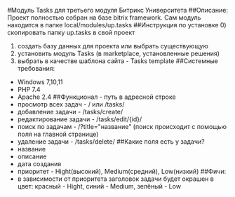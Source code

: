 #Модуль Tasks для третьего модуля Битрикс Университета
##Описание: 
Проект полностью собран на базе bitrix framework. Сам модуль находится в папке local/modules/up.tasks
##Инструкция по установке
0) скопировать папку up.tasks в свой проект
1) создать базу данных для проекта или выбрать существующую
2) установить модуль Tasks (в marketplace, установленные решения)
3) выбрать в качестве шаблона сайта - Tasks template
##Системные требования:
* Windows 7,10,11
* PHP 7.4
* Apache 2.4
##Функционал - путь в адресной строке
* просмотр всех задач    - / или /tasks/
* добавление задачи      - /tasks/create/
* редактирование задачи  - /tasks/edit/{id}/
* поиск по задачам       - /?title="название" (поиск происходит с помощью поля на главной странице)
* удаление задачи        - /tasks/delete/
##Какие поля есть у задачи?
* название
* описание
* дата создания
* приоритет - Hight(высокий), Medium(средний), Low(низкий)
##Фичи:
* в зависимости от приоритета заголовок задачи будет окрашен в цвет: красный - Hight, синий - Medium, зелёный - Low